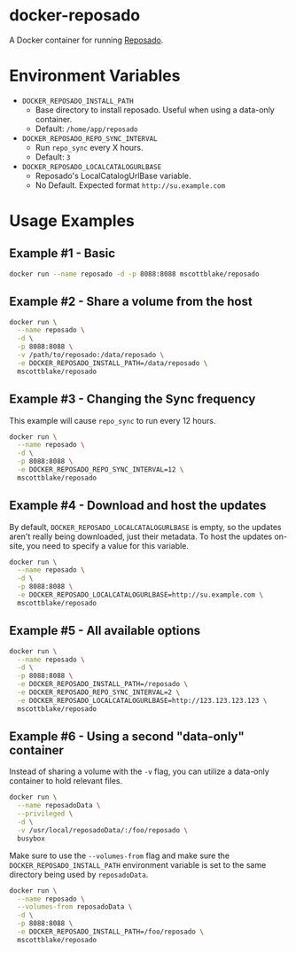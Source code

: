 # docker-reposado

A Docker container for running [Reposado](https://github.com/wdas/reposado).


# Environment Variables

* `DOCKER_REPOSADO_INSTALL_PATH`
  * Base directory to install reposado. Useful when using a data-only container.
  * Default: `/home/app/reposado`
* `DOCKER_REPOSADO_REPO_SYNC_INTERVAL`
  * Run `repo_sync` every X hours.
  * Default: `3`
* `DOCKER_REPOSADO_LOCALCATALOGURLBASE`
  * Reposado's LocalCatalogUrlBase variable.
  * No Default. Expected format `http://su.example.com`


# Usage Examples

## Example #1 - Basic

```bash
docker run --name reposado -d -p 8088:8088 mscottblake/reposado
```

## Example #2 - Share a volume from the host

```bash
docker run \
  --name reposado \
  -d \
  -p 8088:8088 \
  -v /path/to/reposado:/data/reposado \
  -e DOCKER_REPOSADO_INSTALL_PATH=/data/reposado \
  mscottblake/reposado
```

## Example #3 - Changing the Sync frequency

This example will cause `repo_sync` to run every 12 hours.

```bash
docker run \
  --name reposado \
  -d \
  -p 8088:8088 \
  -e DOCKER_REPOSADO_REPO_SYNC_INTERVAL=12 \
  mscottblake/reposado
```

## Example #4 - Download and host the updates

By default, `DOCKER_REPOSADO_LOCALCATALOGURLBASE` is empty, so the updates aren't really being downloaded, just their metadata. To host the updates on-site, you need to specify a value for this variable.

```bash
docker run \
  --name reposado \
  -d \
  -p 8088:8088 \
  -e DOCKER_REPOSADO_LOCALCATALOGURLBASE=http://su.example.com \
  mscottblake/reposado
```

## Example #5 - All available options

```bash
docker run \
  --name reposado \
  -d \
  -p 8088:8088 \
  -e DOCKER_REPOSADO_INSTALL_PATH=/reposado \
  -e DOCKER_REPOSADO_REPO_SYNC_INTERVAL=2 \
  -e DOCKER_REPOSADO_LOCALCATALOGURLBASE=http://123.123.123.123 \
  mscottblake/reposado
```

## Example #6 - Using a second "data-only" container

Instead of sharing a volume with the `-v` flag, you can utilize a data-only container to hold relevant files.

```bash
docker run \
  --name reposadoData \
  --privileged \
  -d \
  -v /usr/local/reposadoData/:/foo/reposado \
  busybox
```

Make sure to use the `--volumes-from` flag and make sure the `DOCKER_REPOSADO_INSTALL_PATH` environment variable is set to the same directory being used by `reposadoData`.

```bash
docker run \
  --name reposado \
  --volumes-from reposadoData \
  -d \
  -p 8088:8088 \
  -e DOCKER_REPOSADO_INSTALL_PATH=/foo/reposado \
  mscottblake/reposado
```
